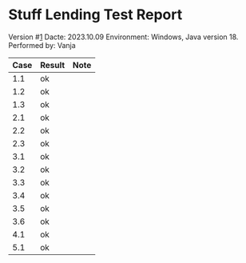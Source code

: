 # Stuff Lending Test Report
Version #[1](https://gitlab.lnu.se/1dv607/student/vm222hx/a2)
Dacte: 2023.10.09
Environment: Windows, Java version 18. Performed by: Vanja

| Case | Result | Note |
| -------- | -------- | -------- |
|1.1|ok||
|1.2|ok||
|1.3|ok||
|2.1|ok||
|2.2|ok||
|2.3|ok||
|3.1|ok||
|3.2|ok||
|3.3|ok||
|3.4|ok||
|3.5|ok||
|3.6|ok||
|4.1|ok||
|5.1|ok||
